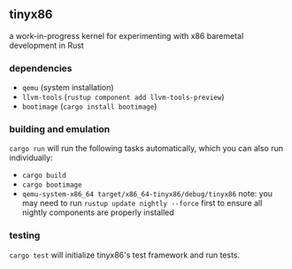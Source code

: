 ## tinyx86
a work-in-progress kernel for experimenting with x86 baremetal development in Rust

### dependencies
- `qemu` (system installation)
- `llvm-tools` (`rustup component add llvm-tools-preview`)
- `bootimage` (`cargo install bootimage`)
### building and emulation
`cargo run` will run the following tasks automatically, which you can also run individually:
- `cargo build`
- `cargo bootimage`
- `qemu-system-x86_64 target/x86_64-tinyx86/debug/tinyx86`
note: you may need to run `rustup update nightly --force` first to ensure all nightly components are properly installed

### testing
`cargo test` will initialize tinyx86's test framework and run tests.

